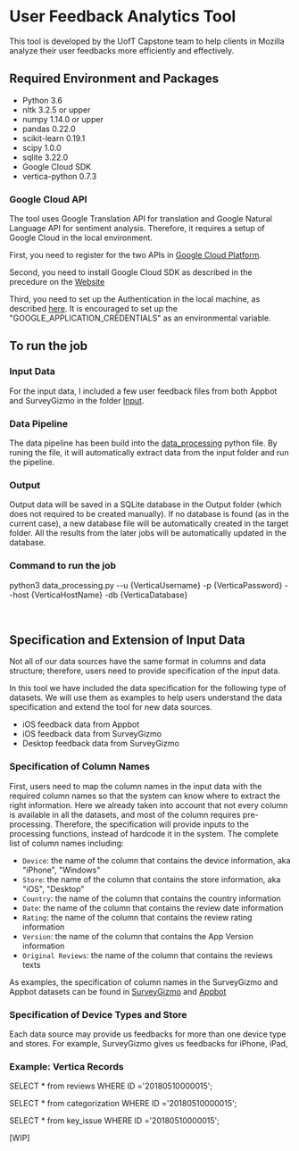 # User Feedback Analytics Tool
This tool is developed by the UofT Capstone team to help clients in Mozilla analyze their user feedbacks more efficiently and effectively.

## Required Environment and Packages
- Python 3.6
- nltk 3.2.5 or upper
- numpy 1.14.0 or upper
- pandas 0.22.0
- scikit-learn 0.19.1
- scipy 1.0.0
- sqlite 3.22.0
- Google Cloud SDK
- vertica-python 0.7.3

### Google Cloud API
The tool uses Google Translation API for translation and Google Natural Language API for sentiment analysis. Therefore, it requires a setup of Google Cloud in the local environment. 

First, you need to register for the two APIs in [Google Cloud Platform](https://console.cloud.google.com/).

Second, you need to install Google Cloud SDK as described in the precedure on the [Website](https://cloud.google.com/sdk/downloads)

Third, you need to set up the Authentication in the local machine, as described [here](https://cloud.google.com/docs/authentication/getting-started). It is encouraged to set up the "GOOGLE_APPLICATION_CREDENTIALS" as an environmental variable.

## To run the job
### Input Data
For the input data, I included a few user feedback files from both Appbot and SurveyGizmo in the folder [Input](Input/). 

### Data Pipeline
The data pipeline has been build into the [data_processing](https://github.com/Ivan-Zhou/Mozilla_UofT_Capstone_User_Feedback/blob/master/data_processing.py) python file. By runing the file, it will automatically extract data from the input folder and run the pipeline. 

### Output
Output data will be saved in a SQLite database in the Output folder (which does not required to be created manually). If no database is found (as in the current case), a new database file will be automatically created in the target folder. All the results from the later jobs will be automatically updated in the database.

### Command to run the job
python3 data_processing.py --u {VerticaUsername} -p {VerticaPassword} --host {VerticaHostName} -db {VerticaDatabase}

<br>

## Specification and Extension of Input Data
Not all of our data sources have the same format in columns and data structure; therefore, users need to provide specification of the input data. 

In this tool we have included the data specification for the following type of datasets. We will use them as examples to help users understand the data specification and extend the tool for new data sources. 
- iOS feedback data from Appbot
- iOS feedback data from SurveyGizmo
- Desktop feedback data from SurveyGizmo

### Specification of Column Names
First, users need to map the column names in the input data with the required column names so that the system can know where to extract the right information. 
Here we already taken into account that not every column is available in all the datasets, and most of the column requires pre-processing. Therefore,
the specification will provide inputs to the processing functions, instead of hardcode it in the system. The complete list of column names including:
- `Device`: the name of the column that contains the device information, aka "iPhone", "Windows"
- `Store`: the name of the column that contains the store information, aka "iOS", "Desktop"
- `Country`: the name of the column that contains the country information
- `Date`: the name of the column that contains the review date information
- `Rating`: the name of the column that contains the review rating information
- `Version`: the name of the column that contains the App Version information
- `Original Reviews`: the name of the column that contains the reviews texts

As examples, the specification of column names in the SurveyGizmo and Appbot datasets can be found in [SurveyGizmo](/spec/input_data_columns/survey_gizmo.py) and [Appbot](/spec/input_data_columns/appbot.py)


### Specification of Device Types and Store 
Each data source may provide us feedbacks for more than one device type and stores. For example, SurveyGizmo gives us feedbacks for iPhone, iPad, 

### Example: Vertica Records
SELECT * from reviews
WHERE ID ='20180510000015';

SELECT * from categorization
WHERE ID ='20180510000015';

SELECT * from key_issue
WHERE ID ='20180510000015';

[WIP]
